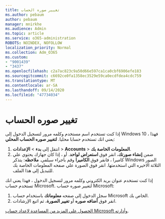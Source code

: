 ```yaml
---
title: تغيير صوره الحساب
ms.author: pebaum
author: pebaum
manager: mnirkhe
ms.audience: Admin
ms.topic: article
ms.service: o365-administration
ROBOTS: NOINDEX, NOFOLLOW
localization_priority: Normal
ms.collection: Adm_O365
ms.custom:
- "9001439"
- "3437"
ms.openlocfilehash: c2a7ac823c9a50d66e597ca1ca0cbf6906efe183
ms.sourcegitcommit: c6692ce0fa1358ec3529e59ca0ecdfdea4cdc759
ms.translationtype: MT
ms.contentlocale: ar-SA
ms.lasthandoff: 09/14/2020
ms.locfileid: "47734034"
---
```

# <a name="change-account-picture"></a>تغيير صوره الحساب

إذا كنت تستخدم اسم مستخدم وكلمه مرور لتسجيل الدخول إلى Windows 10 ، فهذا يعني انك تستخدم حسابا محليا. **لتغيير صوره الحساب المحلي**:

1. انتقل إلى **بدء**  >  **الإعدادات**  >  **Accounts**  >  **المعلومات الخاصة بك**.
2. ضمن **إنشاء صورتك**، انقر فوق **استعراض لواحد**. أو ، إذا كان جهازك يحتوي علي كاميرا ، فانقر فوق **الكاميرا** وقم باجراء سيلفي. 
    **ملاحظه**: يتذكر Windows الصور الثلاثة الاخيره التي استخدمتها. انقر فوق الصورة علي صفحه المعلومات الخاصة بك للتبديل إلى هذا الملف.

إذا كنت تستخدم عنوان بريد الكتروني وكلمه مرور لتسجيل الدخول ، فهذا يعني انك تستخدم حساب Microsoft. لتغيير صوره حساب Microsoft:

1. سجل الدخول إلى صفحه **معلوماتك** باستخدام حساب Microsoft الخاص بك.
2. انقر فوق **أضافه صوره** أو **تغيير الصورة**، ثم اتبع الإرشادات.

[الحصول علي المزيد من المساعدة لاعداد حساب Microsoft وأدارته](https://support.microsoft.com/products/microsoft-account?category=manage-account).
